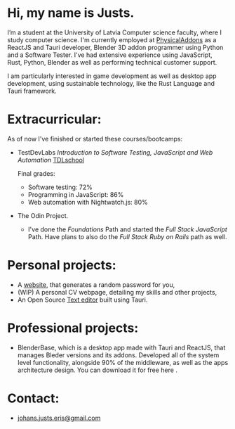 # Hi, my name is Justs.
I’m a student at the University of Latvia Computer science faculty, where I study computer science. I'm currently employed at [PhysicalAddons](https://www.physicaladdons.com/psa/) as a ReactJS and Tauri developer, Blender 3D addon programmer using Python and a Software Tester. I've had extensive experience using JavaScript, Rust, Python, Blender as well as performing technical customer support.

I am particularly interested in game development as well as desktop app development, using sustainable technology, like the Rust Language and Tauri framework.

# Extracurricular:

As of now I've finished or started these courses/bootcamps:
- TestDevLabs *Introduction to Software Testing, JavaScript and Web Automation* [TDLschool](https://tdlschool.com/)
  
  Final grades:
  - Software testing: 72%
  - Programming in JavaScript: 86%
  - Web automation with Nightwatch.js: 80%

- The Odin Project.

  - I've done the *Foundations* Path and started the *Full Stack JavaScript* Path. Have plans to also do the *Full Stack Ruby on Rails* path as well. 

# Personal projects:
- A [website](https://jjeris.github.io/random-password-generator-website/), that generates a random password for you,
- (WIP) A personal CV webpage, detailing my skills and other projects,
- An Open Source [Text editor](https://github.com/JJeris/text-editor-tauri) built using Tauri.


# Professional projects:
- BlenderBase, which is a desktop app made with Tauri and ReactJS, that manages Bleder versions and its addons. Developed all of the system level functionality, alongside 90% of the middleware, as well as the apps architecture design. You can download it for free here <TBA>.

# Contact:
- johans.justs.eris@gmail.com


<!---
JJeris/JJeris is a ✨ special ✨ repository because its `README.md` (this file) appears on your GitHub profile.
You can click the Preview link to take a look at your changes.
--->
